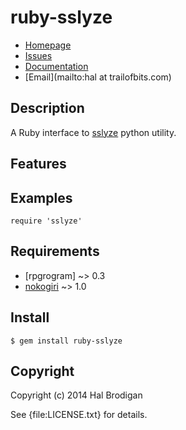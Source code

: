 # ruby-sslyze

* [Homepage](https://github.com/trailofbits/ruby-sslyze#readme)
* [Issues](https://github.com/trailofbits/ruby-sslyze/issues)
* [Documentation](http://rubydoc.info/gems/ruby-sslyze/frames)
* [Email](mailto:hal at trailofbits.com)

## Description

A Ruby interface to [sslyze] python utility.

## Features

## Examples

    require 'sslyze'

## Requirements

* [rpgrogram] ~> 0.3
* [nokogiri] ~> 1.0

## Install

    $ gem install ruby-sslyze

## Copyright

Copyright (c) 2014 Hal Brodigan

See {file:LICENSE.txt} for details.

[sslyze]: https://github.com/nabla-c0d3/sslyze#readme

[rpgoram]: https://github.com/postmodern/rprogram#readme
[nokogiri]: http://www.nokogiri.org/
